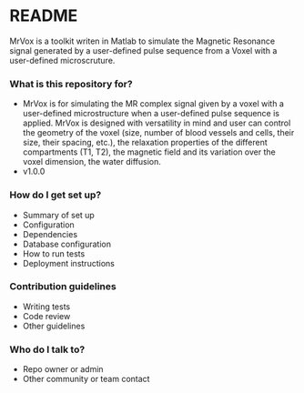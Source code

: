 # README #

MrVox is a toolkit writen in Matlab to simulate the Magnetic Resonance 
signal generated by a user-defined pulse sequence from a Voxel with 
a user-defined microscruture.


### What is this repository for? ###

* MrVox is for simulating the MR complex signal given by a voxel with a
user-defined microstructure when a user-defined pulse sequence is applied.
MrVox is designed with versatility in mind and user can control the geometry
of the voxel (size, number of blood vessels and cells, their size, their 
spacing, etc.), the relaxation properties of the different compartments 
(T1, T2), the magnetic field and its variation over the voxel dimension,
the water diffusion. 
* v1.0.0

### How do I get set up? ###

* Summary of set up
* Configuration
* Dependencies
* Database configuration
* How to run tests
* Deployment instructions

### Contribution guidelines ###

* Writing tests
* Code review
* Other guidelines

### Who do I talk to? ###

* Repo owner or admin
* Other community or team contact